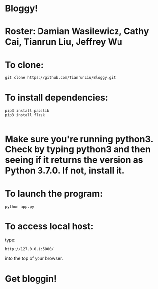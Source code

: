 # Bloggy!
# Roster: Damian Wasilewicz, Cathy Cai, Tianrun Liu, Jeffrey Wu

# To clone:
```
git clone https://github.com/TianrunLiu/Bloggy.git

```

# To install dependencies:
```
pip3 install passlib
pip3 install flask 
   
```
# Make sure you're running python3. Check by typing python3 and then seeing if it returns the version as Python 3.7.0. If not, install it.

# To launch the program:
``` 
python app.py 
```

# To access local host:
type:
```
http://127.0.0.1:5000/
```
into the top of your browser.

# Get bloggin!
